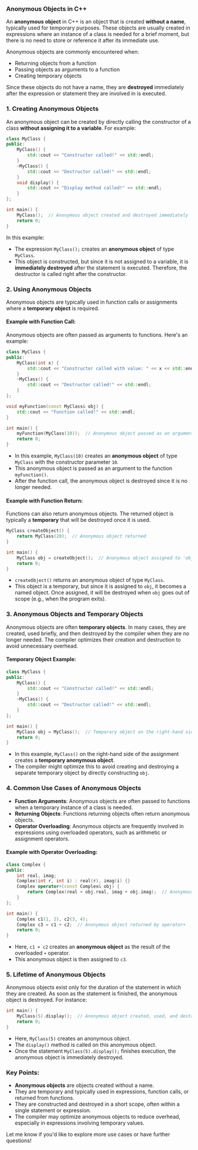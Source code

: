 ### **Anonymous Objects in C++**

An **anonymous object** in C++ is an object that is created **without a name**, typically used for temporary purposes. These objects are usually created in expressions where an instance of a class is needed for a brief moment, but there is no need to store or reference it after its immediate use.

Anonymous objects are commonly encountered when:
- Returning objects from a function
- Passing objects as arguments to a function
- Creating temporary objects

Since these objects do not have a name, they are **destroyed** immediately after the expression or statement they are involved in is executed.

### 1. **Creating Anonymous Objects**

An anonymous object can be created by directly calling the constructor of a class **without assigning it to a variable**. For example:

```cpp
class MyClass {
public:
    MyClass() {
        std::cout << "Constructor called!" << std::endl;
    }
    ~MyClass() {
        std::cout << "Destructor called!" << std::endl;
    }
    void display() {
        std::cout << "Display method called!" << std::endl;
    }
};

int main() {
    MyClass();  // Anonymous object created and destroyed immediately
    return 0;
}
```

In this example:
- The expression `MyClass();` creates an **anonymous object** of type `MyClass`.
- This object is constructed, but since it is not assigned to a variable, it is **immediately destroyed** after the statement is executed. Therefore, the destructor is called right after the constructor.

### 2. **Using Anonymous Objects**

Anonymous objects are typically used in function calls or assignments where a **temporary object** is required. 

#### **Example with Function Call**:
Anonymous objects are often passed as arguments to functions. Here's an example:

```cpp
class MyClass {
public:
    MyClass(int x) {
        std::cout << "Constructor called with value: " << x << std::endl;
    }
    ~MyClass() {
        std::cout << "Destructor called!" << std::endl;
    }
};

void myFunction(const MyClass& obj) {
    std::cout << "Function called!" << std::endl;
}

int main() {
    myFunction(MyClass(10));  // Anonymous object passed as an argument
    return 0;
}
```

- In this example, `MyClass(10)` creates an **anonymous object** of type `MyClass` with the constructor parameter `10`.
- This anonymous object is passed as an argument to the function `myFunction()`.
- After the function call, the anonymous object is destroyed since it is no longer needed.

#### **Example with Function Return**:
Functions can also return anonymous objects. The returned object is typically a **temporary** that will be destroyed once it is used.

```cpp
MyClass createObject() {
    return MyClass(20);  // Anonymous object returned
}

int main() {
    MyClass obj = createObject();  // Anonymous object assigned to 'obj'
    return 0;
}
```

- `createObject()` returns an anonymous object of type `MyClass`.
- This object is a temporary, but since it is assigned to `obj`, it becomes a named object. Once assigned, it will be destroyed when `obj` goes out of scope (e.g., when the program exits).

### 3. **Anonymous Objects and Temporary Objects**
Anonymous objects are often **temporary objects**. In many cases, they are created, used briefly, and then destroyed by the compiler when they are no longer needed. The compiler optimizes their creation and destruction to avoid unnecessary overhead.

#### **Temporary Object Example**:

```cpp
class MyClass {
public:
    MyClass() {
        std::cout << "Constructor called!" << std::endl;
    }
    ~MyClass() {
        std::cout << "Destructor called!" << std::endl;
    }
};

int main() {
    MyClass obj = MyClass();  // Temporary object on the right-hand side
    return 0;
}
```

- In this example, `MyClass()` on the right-hand side of the assignment creates a **temporary anonymous object**.
- The compiler might optimize this to avoid creating and destroying a separate temporary object by directly constructing `obj`.

### 4. **Common Use Cases of Anonymous Objects**

- **Function Arguments**: Anonymous objects are often passed to functions when a temporary instance of a class is needed.
- **Returning Objects**: Functions returning objects often return anonymous objects.
- **Operator Overloading**: Anonymous objects are frequently involved in expressions using overloaded operators, such as arithmetic or assignment operators.

#### **Example with Operator Overloading**:

```cpp
class Complex {
public:
    int real, imag;
    Complex(int r, int i) : real(r), imag(i) {}
    Complex operator+(const Complex& obj) {
        return Complex(real + obj.real, imag + obj.imag);  // Anonymous object
    }
};

int main() {
    Complex c1(1, 2), c2(3, 4);
    Complex c3 = c1 + c2;  // Anonymous object returned by operator+
    return 0;
}
```

- Here, `c1 + c2` creates an **anonymous object** as the result of the overloaded `+` operator.
- This anonymous object is then assigned to `c3`.

### 5. **Lifetime of Anonymous Objects**

Anonymous objects exist only for the duration of the statement in which they are created. As soon as the statement is finished, the anonymous object is destroyed. For instance:

```cpp
int main() {
    MyClass(5).display();  // Anonymous object created, used, and destroyed
    return 0;
}
```

- Here, `MyClass(5)` creates an anonymous object.
- The `display()` method is called on this anonymous object.
- Once the statement `MyClass(5).display();` finishes execution, the anonymous object is immediately destroyed.

### Key Points:
- **Anonymous objects** are objects created without a name.
- They are temporary and typically used in expressions, function calls, or returned from functions.
- They are constructed and destroyed in a short scope, often within a single statement or expression.
- The compiler may optimize anonymous objects to reduce overhead, especially in expressions involving temporary values.

Let me know if you'd like to explore more use cases or have further questions!